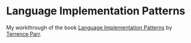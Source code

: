 # Language Implementation Patterns

My workthrough of the book [Language Implementation Patterns][lipbook] by [Terrence Parr][parrt].

[lipbook]: http://pragprog.com/book/tpdsl/language-implementation-patterns
[parrt]: http://www.cs.usfca.edu/~parrt/
